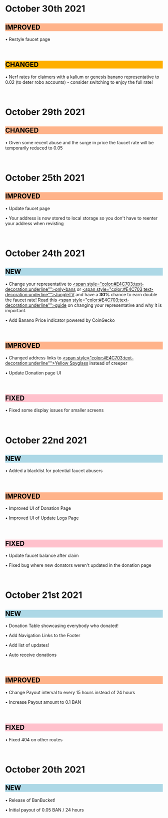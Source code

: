 # October 30th 2021

<h2 style="background-color:#ffb38a;color:black">IMPROVED</h2>

• Restyle faucet page

&nbsp;

<h2 style="background-color:#FFAF00;color:black">CHANGED</h2>

• Nerf rates for claimers with a kalium or genesis banano representative to 0.02 (to deter robo accounts) - consider switching to enjoy the full rate!

&nbsp;

# October 29th 2021

<h2 style="background-color:#ffb38a;color:black">CHANGED</h2>

• Given some recent abuse and the surge in price the faucet rate will be temporarily reduced to 0.05

&nbsp;

# October 25th 2021

<h2 style="background-color:#ffb38a;color:black">IMPROVED</h2>

• Update faucet page

• Your address is now stored to local storage so you don't have to reenter your address when revisting

&nbsp;

# October 24th 2021

<h2 style="background-color:#ADD8E6;color:black">NEW</h2>

• Change your representative to [<span style="color:#E4C703;text-decoration:underline"">only-bans</span>](https://www.yellowspyglass.com/account/ban_1on1ybanskzzsqize1477wximtkdzrftmxqtajtwh4p4tg1w6awn1hq677cp) or [<span style="color:#E4C703;text-decoration:underline"">JungleTV</span>](https://www.yellowspyglass.com/account/ban_19potasho7ozny8r1drz3u3hb3r97fw4ndm4hegdsdzzns1c3nobdastcgaa) and have a **30%** chance to earn double the faucet rate! Read this [<span style="color:#E4C703;text-decoration:underline"">guide</span>](https://jungletv.live/documents/badrepresentativehelp) on changing your representative and why it is important.

• Add Banano Price indicator powered by CoinGecko

&nbsp;

<h2 style="background-color:#ffb38a;color:black">IMPROVED</h2>

• Changed address links to [<span style="color:#E4C703;text-decoration:underline"">Yellow Spyglass</span>](https://yellowspyglass.com/) instead of creeper

• Update Donation page UI

&nbsp;

<h2 style="background-color:#ffc1cc;color:black">FIXED</h2>

• Fixed some display issues for smaller screens

&nbsp;

# October 22nd 2021

<h2 style="background-color:#ADD8E6;color:black">NEW</h2>

• Added a blacklist for potential faucet abusers

&nbsp;

<h2 style="background-color:#ffb38a;color:black">IMPROVED</h2>

• Improved UI of Donation Page

• Improved UI of Update Logs Page

&nbsp;

<h2 style="background-color:#ffc1cc;color:black">FIXED</h2>

• Update faucet balance after claim

• Fixed bug where new donators weren't updated in the donation page

&nbsp;

# October 21st 2021

<h2 style="background-color:#ADD8E6;color:black">NEW</h2>

• Donation Table showcasing everybody who donated!

• Add Navigation Links to the Footer

• Add list of updates!

• Auto receive donations

&nbsp;

<h2 style="background-color:#ffb38a;color:black">IMPROVED</h2>

• Change Payout interval to every 15 hours instead of 24 hours

• Increase Payout amount to 0.1 BAN

&nbsp;

<h2 style="background-color:#ffc1cc;color:black">FIXED</h2>

• Fixed 404 on other routes
  
&nbsp;

# October 20th 2021

<h2 style="background-color:#ADD8E6;color:black">NEW</h2>

• Release of BanBucket!
  
• Initial payout of 0.05 BAN / 24 hours
